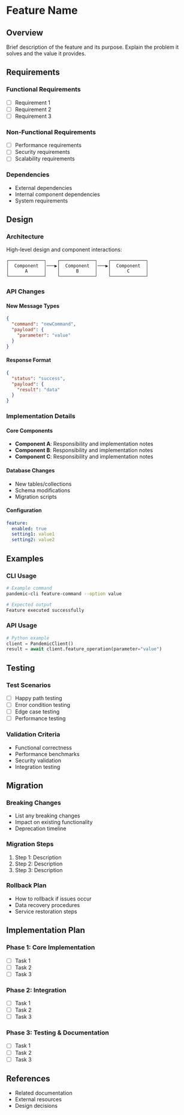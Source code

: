 # Feature Name

## Overview

Brief description of the feature and its purpose. Explain the problem it solves and the value it provides.

## Requirements

### Functional Requirements
- [ ] Requirement 1
- [ ] Requirement 2
- [ ] Requirement 3

### Non-Functional Requirements
- [ ] Performance requirements
- [ ] Security requirements
- [ ] Scalability requirements

### Dependencies
- External dependencies
- Internal component dependencies
- System requirements

## Design

### Architecture

High-level design and component interactions:

```
┌─────────────┐    ┌─────────────┐    ┌─────────────┐
│  Component  │───▶│  Component  │───▶│  Component  │
│      A      │    │      B      │    │      C      │
└─────────────┘    └─────────────┘    └─────────────┘
```

### API Changes

#### New Message Types
```json
{
  "command": "newCommand",
  "payload": {
    "parameter": "value"
  }
}
```

#### Response Format
```json
{
  "status": "success",
  "payload": {
    "result": "data"
  }
}
```

### Implementation Details

#### Core Components
- **Component A**: Responsibility and implementation notes
- **Component B**: Responsibility and implementation notes
- **Component C**: Responsibility and implementation notes

#### Database Changes
- New tables/collections
- Schema modifications
- Migration scripts

#### Configuration
```yaml
feature:
  enabled: true
  setting1: value1
  setting2: value2
```

## Examples

### CLI Usage
```bash
# Example command
pandemic-cli feature-command --option value

# Expected output
Feature executed successfully
```

### API Usage
```python
# Python example
client = PandemicClient()
result = await client.feature_operation(parameter="value")
```

## Testing

### Test Scenarios
- [ ] Happy path testing
- [ ] Error condition testing
- [ ] Edge case testing
- [ ] Performance testing

### Validation Criteria
- Functional correctness
- Performance benchmarks
- Security validation
- Integration testing

## Migration

### Breaking Changes
- List any breaking changes
- Impact on existing functionality
- Deprecation timeline

### Migration Steps
1. Step 1: Description
2. Step 2: Description
3. Step 3: Description

### Rollback Plan
- How to rollback if issues occur
- Data recovery procedures
- Service restoration steps

## Implementation Plan

### Phase 1: Core Implementation
- [ ] Task 1
- [ ] Task 2
- [ ] Task 3

### Phase 2: Integration
- [ ] Task 1
- [ ] Task 2
- [ ] Task 3

### Phase 3: Testing & Documentation
- [ ] Task 1
- [ ] Task 2
- [ ] Task 3

## References

- Related documentation
- External resources
- Design decisions